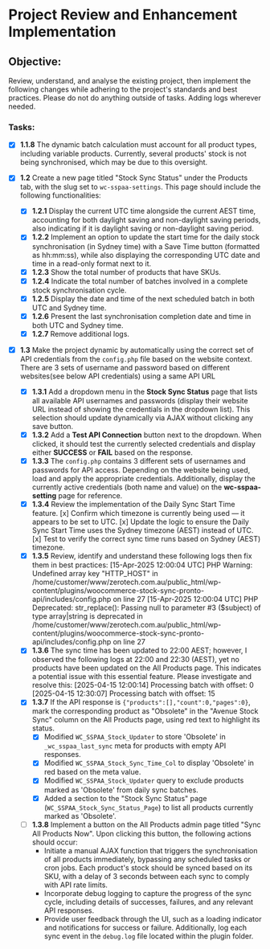 # Project Review and Enhancement Implementation

## Objective:
Review, understand, and analyse the existing project, then implement the following changes while adhering to the project's standards and best practices. Please do not do anything outside of tasks. Adding logs wherever needed. 

### Tasks:
- [x] **1.1.8** The dynamic batch calculation must account for all product types, including variable products. Currently, several products' stock is not being synchronised, which may be due to this oversight. 

- [x] **1.2** Create a new page titled "Stock Sync Status" under the Products tab, with the slug set to `wc-sspaa-settings`. This page should include the following functionalities:
   - [x] **1.2.1** Display the current UTC time alongside the current AEST time, accounting for both daylight saving and non-daylight saving periods, also indicating if it is daylight saving or non-daylight saving period.
   - [x] **1.2.2** Implement an option to update the start time for the daily stock synchronisation (in Sydney time) with a Save Time button (formatted as hh:mm:ss), while also displaying the corresponding UTC date and time in a read-only format next to it.
   - [x] **1.2.3** Show the total number of products that have SKUs.
   - [x] **1.2.4** Indicate the total number of batches involved in a complete stock synchronisation cycle.
   - [x] **1.2.5** Display the date and time of the next scheduled batch in both UTC and Sydney time.
   - [x] **1.2.6** Present the last synchronisation completion date and time in both UTC and Sydney time.
   - [x] **1.2.7** Remove additional logs.

- [x] **1.3** Make the project dynamic by automatically using the correct set of API credentials from the `config.php` file based on the website context. There are 3 sets of username and password based on different websites(see below API credentials) using a same API URL
   - [x] **1.3.1** Add a dropdown menu in the **Stock Sync Status** page that lists all available API usernames and passwords (display their website URL instead of showing the credentials in the dropdown list). This selection should update dynamically via AJAX without clicking any save button.
   - [x] **1.3.2** Add a **Test API Connection** button next to the dropdown. When clicked, it should test the currently selected credentials and display either **SUCCESS** or **FAIL** based on the response.
   - [x] **1.3.3** The `config.php` contains 3 different sets of usernames and passwords for API access. Depending on the website being used, load and apply the appropriate credentials. Additionally, display the currently active credentials (both name and value) on the **wc-sspaa-setting** page for reference.
   - [x] **1.3.4** Review the implementation of the Daily Sync Start Time feature.
         [x] Confirm which timezone is currently being used — it appears to be set to UTC.
         [x] Update the logic to ensure the Daily Sync Start Time uses the Sydney timezone (AEST) instead of UTC.
         [x] Test to verify the correct sync time runs based on Sydney (AEST) timezone.
   - [x] **1.3.5** Review, identify and understand these following logs then fix them in best practices:
                  [15-Apr-2025 12:00:04 UTC] PHP Warning:  Undefined array key "HTTP_HOST" in /home/customer/www/zerotech.com.au/public_html/wp-content/plugins/woocommerce-stock-sync-pronto-api/includes/config.php on line 27
                  [15-Apr-2025 12:00:04 UTC] PHP Deprecated:  str_replace(): Passing null to parameter #3 ($subject) of type array|string is deprecated in /home/customer/www/zerotech.com.au/public_html/wp-content/plugins/woocommerce-stock-sync-pronto-api/includes/config.php on line 27
   - [x] **1.3.6** The sync time has been updated to 22:00 AEST; however, I observed the following logs at 22:00 and 22:30 (AEST), yet no products have been updated on the All Products page. This indicates a potential issue with this essential feature. Please investigate and resolve this:
                  [2025-04-15 12:00:14] Processing batch with offset: 0
                  [2025-04-15 12:30:07] Processing batch with offset: 15
   - [x] **1.3.7** If the API response is `{"products":[],"count":0,"pages":0}`, mark the corresponding product as "Obsolete" in the "Avenue Stock Sync" column on the All Products page, using red text to highlight its status.
     - [x] Modified `WC_SSPAA_Stock_Updater` to store 'Obsolete' in `_wc_sspaa_last_sync` meta for products with empty API responses.
     - [x] Modified `WC_SSPAA_Stock_Sync_Time_Col` to display 'Obsolete' in red based on the meta value.
     - [x] Modified `WC_SSPAA_Stock_Updater` query to exclude products marked as 'Obsolete' from daily sync batches.
     - [x] Added a section to the "Stock Sync Status" page (`WC_SSPAA_Stock_Sync_Status_Page`) to list all products currently marked as 'Obsolete'.
   - [ ] **1.3.8** Implement a button on the All Products admin page titled "Sync All Products Now". Upon clicking this button, the following actions should occur:
     - Initiate a manual AJAX function that triggers the synchronisation of all products immediately, bypassing any scheduled tasks or cron jobs. Each product's stock should be synced based on its SKU, with a delay of 3 seconds between each sync to comply with API rate limits.
     - Incorporate debug logging to capture the progress of the sync cycle, including details of successes, failures, and any relevant API responses.
     - Provide user feedback through the UI, such as a loading indicator and notifications for success or failure. Additionally, log each sync event in the `debug.log` file located within the plugin folder.